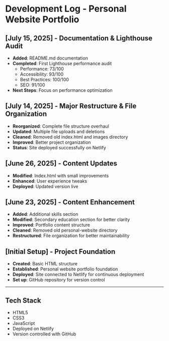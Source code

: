 # Development Log - Personal Website Portfolio

## [July 15, 2025] - Documentation & Lighthouse Audit
- **Added**: README.md documentation
- **Completed**: First Lighthouse performance audit
  - Performance: 73/100 
  - Accessibility: 93/100 
  - Best Practices: 100/100
  - SEO: 91/100 
- **Next Steps**: Focus on performance optimization

## [July 14, 2025] - Major Restructure & File Organization
- **Reorganized**: Complete file structure overhaul
- **Updated**: Multiple file uploads and deletions
- **Cleaned**: Removed old index.html and images directory
- **Improved**: Better project organization
- **Status**: Site deployed successfully on Netlify

## [June 26, 2025] - Content Updates
- **Modified**: Index.html with small improvements
- **Enhanced**: User experience tweaks
- **Deployed**: Updated version live

## [June 23, 2025] - Content Enhancement
- **Added**: Additional skills section
- **Modified**: Secondary education section for better clarity
- **Improved**: Portfolio content structure
- **Cleaned**: Removed old personal-website directory
- **Restructured**: File organization for better maintainability

## [Initial Setup] - Project Foundation
- **Created**: Basic HTML structure
- **Established**: Personal website portfolio foundation
- **Deployed**: Site connected to Netlify for continuous deployment
- **Set up**: GitHub repository for version control

---
## Tech Stack
- HTML5
- CSS3
- JavaScript
- Deployed on Netlify
- Version controlled with GitHub
